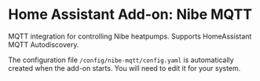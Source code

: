 # Home Assistant Add-on: Nibe MQTT

MQTT integration for controlling Nibe heatpumps. Supports HomeAssistant MQTT Autodiscovery.

The configuration file `/config/nibe-mqtt/config.yaml` is automatically created when the add-on
starts. You will need to edit it for your system. 

